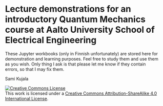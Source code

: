 # Lecture demonstrations for an introductory Quantum Mechanics course at Aalto University School of Electrical Engineering

These Jupyter workbooks (only in Finnish unfortunately) are stored here for demonstration and learning purposes. Feel free to study them and use them as you wish. Only thing I ask is that please let me know if they contain errors, so that I may fix them.

Sami Kujala

<a rel="license" href="http://creativecommons.org/licenses/by-sa/4.0/"><img alt="Creative Commons License" style="border-width:0" src="https://i.creativecommons.org/l/by-sa/4.0/80x15.png" /></a><br />This work is licensed under a <a rel="license" href="http://creativecommons.org/licenses/by-sa/4.0/">Creative Commons Attribution-ShareAlike 4.0 International License</a>.
